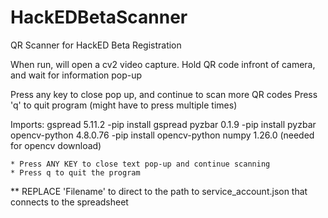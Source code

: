 # HackEDBetaScanner
QR Scanner for HackED Beta Registration

When run, will open a cv2 video capture. 
Hold QR code infront of camera, and wait for information pop-up

Press any key to close pop up, and continue to scan more QR codes
Press 'q' to quit program (might have to press multiple times)

Imports:
gspread          5.11.2             -pip install gspread
pyzbar           0.1.9              -pip install pyzbar
opencv-python    4.8.0.76           -pip install opencv-python
numpy            1.26.0 (needed for opencv download)


    * Press ANY KEY to close text pop-up and continue scanning
    * Press q to quit the program

** REPLACE 'Filename' to direct to the path to service_account.json that connects to the spreadsheet

